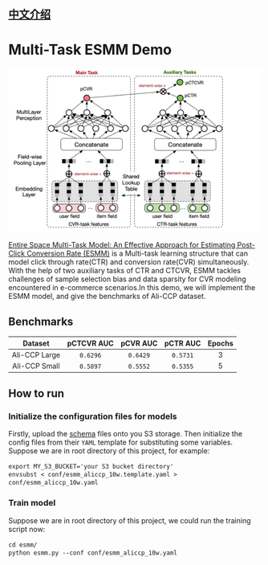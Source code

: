 ## [中文介绍](README-CN.md)

# Multi-Task ESMM Demo

<p align="center">
   <img width="600" alt="ESMM" src="resources/esmm.jpeg">
</p>

[Entire Space Multi-Task Model: An Effective Approach for Estimating Post-Click Conversion Rate (ESMM)](https://arxiv.org/pdf/1804.07931.pdf) is a Multi-task learning structure that can model click through rate(CTR) and conversion rate(CVR) simultaneously. With the help of two auxiliary tasks of CTR and CTCVR, ESMM tackles challenges of sample selection bias and data sparsity for CVR modeling encountered in e-commerce scenarios.In this demo, we will implement the ESMM model, and give the benchmarks of Ali-CCP dataset.

## Benchmarks
| Dataset |                     pCTCVR AUC |                    pCVR AUC |    pCTR AUC  | Epochs |
|:-------:|:------------------------------------------------:|:------------------------------------------------:|:------------------------------------------------:|:------:|
| Ali-CCP Large  | `0.6296` | `0.6429` | `0.5731` | 3 |
| Ali-CCP Small  | `0.5897` | `0.5552` | `0.5355` | 5 |

## How to run
### Initialize the configuration files for models
Firstly, upload the [schema](schema) files onto you S3 storage.
Then initialize the config files from their `YAML` template for substituting some variables. Suppose we are in root directory of this project, for example:
```shell
export MY_S3_BUCKET='your S3 bucket directory'
envsubst < conf/esmm_aliccp_10w.template.yaml > conf/esmm_aliccp_10w.yaml 
```

### Train model
Suppose we are in root directory of this project, we could run the training script now:
```shell
cd esmm/
python esmm.py --conf conf/esmm_aliccp_10w.yaml
```
